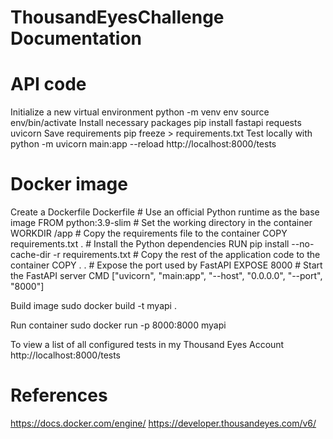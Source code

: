 # ThousandEyesChallenge Documentation

# API code
Initialize a new virtual environment
	  python -m venv env
	  source env/bin/activate
Install necessary packages
	  pip install fastapi requests uvicorn
Save requirements
    pip freeze > requirements.txt
Test locally with
	  python -m uvicorn main:app --reload
    http://localhost:8000/tests 



# Docker image
Create a Dockerfile
	Dockerfile
      # Use an official Python runtime as the base image
      FROM python:3.9-slim
      # Set the working directory in the container
      WORKDIR /app
      # Copy the requirements file to the container
      COPY requirements.txt .
      # Install the Python dependencies
      RUN pip install --no-cache-dir -r requirements.txt
      # Copy the rest of the application code to the container
      COPY . .
      # Expose the port used by FastAPI
      EXPOSE 8000
      # Start the FastAPI server
      CMD ["uvicorn", "main:app", "--host", "0.0.0.0", "--port", "8000"]
      
Build image
	  sudo docker build -t myapi .
    
Run container
    sudo docker run -p 8000:8000 myapi
    
To view a list of all configured tests in my Thousand Eyes Account 
    http://localhost:8000/tests 

# References
  https://docs.docker.com/engine/
  https://developer.thousandeyes.com/v6/ 

